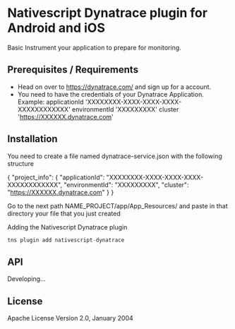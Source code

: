 # Nativescript Dynatrace plugin for Android and iOS

Basic Instrument your application to prepare for monitoring.

## Prerequisites / Requirements

- Head on over to https://dynatrace.com/ and sign up for a account.
- You need to have the credentials of your Dynatrace Application.
    Example:
    applicationId 'XXXXXXXX-XXXX-XXXX-XXXX-XXXXXXXXXXXX'
    environmentId 'XXXXXXXXX'
    cluster 'https://XXXXXX.dynatrace.com'

## Installation

You need to create a file named dynatrace-service.json with the following structure

{
  "project_info": {
    "applicationId": "XXXXXXXX-XXXX-XXXX-XXXX-XXXXXXXXXXXX",
    "environmentId": "XXXXXXXXX",
    "cluster": "https://XXXXXX.dynatrace.com"
  }
}

Go to the next path NAME_PROJECT/app/App_Resources/ and paste in that directory your file that you just created

Adding the Nativescript Dynatrace plugin

```javascript
tns plugin add nativescript-dynatrace
```

## API

Developing...
    
## License

Apache License Version 2.0, January 2004
